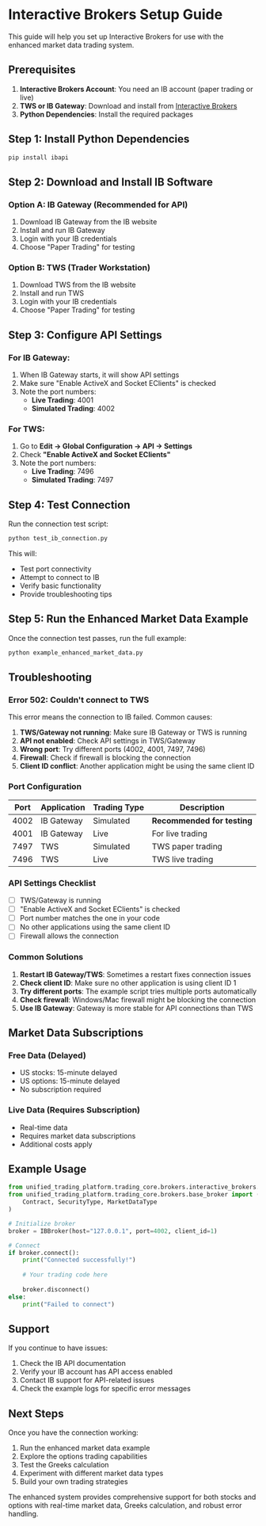 # Interactive Brokers Setup Guide

This guide will help you set up Interactive Brokers for use with the enhanced market data trading system.

## Prerequisites

1. **Interactive Brokers Account**: You need an IB account (paper trading or live)
2. **TWS or IB Gateway**: Download and install from [Interactive Brokers](https://www.interactivebrokers.com/en/trading/tws.php)
3. **Python Dependencies**: Install the required packages

## Step 1: Install Python Dependencies

```bash
pip install ibapi
```

## Step 2: Download and Install IB Software

### Option A: IB Gateway (Recommended for API)
1. Download IB Gateway from the IB website
2. Install and run IB Gateway
3. Login with your IB credentials
4. Choose "Paper Trading" for testing

### Option B: TWS (Trader Workstation)
1. Download TWS from the IB website
2. Install and run TWS
3. Login with your IB credentials
4. Choose "Paper Trading" for testing

## Step 3: Configure API Settings

### For IB Gateway:
1. When IB Gateway starts, it will show API settings
2. Make sure "Enable ActiveX and Socket EClients" is checked
3. Note the port numbers:
   - **Live Trading**: 4001
   - **Simulated Trading**: 4002

### For TWS:
1. Go to **Edit → Global Configuration → API → Settings**
2. Check **"Enable ActiveX and Socket EClients"**
3. Note the port numbers:
   - **Live Trading**: 7496
   - **Simulated Trading**: 7497

## Step 4: Test Connection

Run the connection test script:

```bash
python test_ib_connection.py
```

This will:
- Test port connectivity
- Attempt to connect to IB
- Verify basic functionality
- Provide troubleshooting tips

## Step 5: Run the Enhanced Market Data Example

Once the connection test passes, run the full example:

```bash
python example_enhanced_market_data.py
```

## Troubleshooting

### Error 502: Couldn't connect to TWS

This error means the connection to IB failed. Common causes:

1. **TWS/Gateway not running**: Make sure IB Gateway or TWS is running
2. **API not enabled**: Check API settings in TWS/Gateway
3. **Wrong port**: Try different ports (4002, 4001, 7497, 7496)
4. **Firewall**: Check if firewall is blocking the connection
5. **Client ID conflict**: Another application might be using the same client ID

### Port Configuration

| Port | Application | Trading Type | Description |
|------|-------------|--------------|-------------|
| 4002 | IB Gateway | Simulated | **Recommended for testing** |
| 4001 | IB Gateway | Live | For live trading |
| 7497 | TWS | Simulated | TWS paper trading |
| 7496 | TWS | Live | TWS live trading |

### API Settings Checklist

- [ ] TWS/Gateway is running
- [ ] "Enable ActiveX and Socket EClients" is checked
- [ ] Port number matches the one in your code
- [ ] No other applications using the same client ID
- [ ] Firewall allows the connection

### Common Solutions

1. **Restart IB Gateway/TWS**: Sometimes a restart fixes connection issues
2. **Check client ID**: Make sure no other application is using client ID 1
3. **Try different ports**: The example script tries multiple ports automatically
4. **Check firewall**: Windows/Mac firewall might be blocking the connection
5. **Use IB Gateway**: Gateway is more stable for API connections than TWS

## Market Data Subscriptions

### Free Data (Delayed)
- US stocks: 15-minute delayed
- US options: 15-minute delayed
- No subscription required

### Live Data (Requires Subscription)
- Real-time data
- Requires market data subscriptions
- Additional costs apply

## Example Usage

```python
from unified_trading_platform.trading_core.brokers.interactive_brokers.ib_broker import IBBroker
from unified_trading_platform.trading_core.brokers.base_broker import (
    Contract, SecurityType, MarketDataType
)

# Initialize broker
broker = IBBroker(host="127.0.0.1", port=4002, client_id=1)

# Connect
if broker.connect():
    print("Connected successfully!")
    
    # Your trading code here
    
    broker.disconnect()
else:
    print("Failed to connect")
```

## Support

If you continue to have issues:

1. Check the IB API documentation
2. Verify your IB account has API access enabled
3. Contact IB support for API-related issues
4. Check the example logs for specific error messages

## Next Steps

Once you have the connection working:

1. Run the enhanced market data example
2. Explore the options trading capabilities
3. Test the Greeks calculation
4. Experiment with different market data types
5. Build your own trading strategies

The enhanced system provides comprehensive support for both stocks and options with real-time market data, Greeks calculation, and robust error handling.
